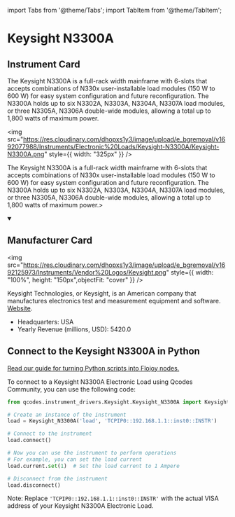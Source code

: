 
import Tabs from '@theme/Tabs';
import TabItem from '@theme/TabItem';

# Keysight N3300A

## Instrument Card

<div className="flex">

<div>

The Keysight N3300A is a full-rack width mainframe with 6-slots that accepts combinations of N330x user-installable load modules (150 W to 600 W) for easy system configuration and future reconfiguration. The N3300A holds up to six N3302A, N3303A, N3304A, N3307A load modules, or three N3305A, N3306A double-wide modules, allowing a total up to 1,800 watts of maximum power.

</div>

<img src="https://res.cloudinary.com/dhopxs1y3/image/upload/e_bgremoval/v1692077988/Instruments/Electronic%20Loads/Keysight-N3300A/Keysight-N3300A.png" style={{ width: "325px" }} />

</div>

The Keysight N3300A is a full-rack width mainframe with 6-slots that accepts combinations of N330x user-installable load modules (150 W to 600 W) for easy system configuration and future reconfiguration. The N3300A holds up to six N3302A, N3303A, N3304A, N3307A load modules, or three N3305A, N3306A double-wide modules, allowing a total up to 1,800 watts of maximum power.>

<details open>
<summary><h2>Manufacturer Card</h2></summary>

<img src="https://res.cloudinary.com/dhopxs1y3/image/upload/e_bgremoval/v1692125973/Instruments/Vendor%20Logos/Keysight.png" style={{ width: "100%", height: "150px",objectFit: "cover" }} />

Keysight Technologies, or Keysight, is an American company that manufactures electronics test and measurement equipment and software. <a href="https://www.keysight.com/us/en/home.html">Website</a>.

<ul>
  <li>Headquarters: USA</li>
  <li>Yearly Revenue (millions, USD): 5420.0</li>
</ul>
</details>

## Connect to the Keysight N3300A in Python

[Read our guide for turning Python scripts into Flojoy nodes.](https://docs.flojoy.ai/custom-nodes/creating-custom-node/)


<Tabs>
<TabItem value="Qcodes Community" label="Qcodes Community">

To connect to a Keysight N3300A Electronic Load using Qcodes Community, you can use the following code:

```python
from qcodes.instrument_drivers.Keysight.Keysight_N3300A import Keysight_N3300A

# Create an instance of the instrument
load = Keysight_N3300A('load', 'TCPIP0::192.168.1.1::inst0::INSTR')

# Connect to the instrument
load.connect()

# Now you can use the instrument to perform operations
# For example, you can set the load current
load.current.set(1)  # Set the load current to 1 Ampere

# Disconnect from the instrument
load.disconnect()
```

Note: Replace `'TCPIP0::192.168.1.1::inst0::INSTR'` with the actual VISA address of your Keysight N3300A Electronic Load.

</TabItem>
</Tabs>